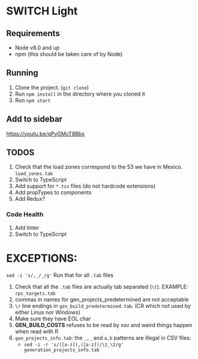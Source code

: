 # SWITCH Light

## Requirements

- Node v8.0 and up
- npm (this should be taken care of by Node)

## Running

1. Clone the project. (`git clone`)
2. Run `npm install` in the directory where you cloned it
3. Run `npm start`

## Add to sidebar

https://youtu.be/qPyGMcT8Bbs

## TODOS

1. Check that the load zones correspond to the 53 we have in Mexico. `load_zones.tab`
2. Switch to TypeScript
3. Add support for `*.tsv` files (do not hardcode extensions)
4. Add propTypes to components
5. Add Redux?

### Code Health

1. Add linter
2. Switch to TypeScript

# EXCEPTIONS:


`sed -i 's/,_/_/g'`
Run that for all `.tab` files

1. Check that all the `.tab` files are actually tab separated (`\t`). EXAMPLE: `rps_targets.tab`
2. commas in names for gen_projects_predetermined are not acceptable
3. `\r` line endings in `gen_build_predetermined.tab`. (CR which not used by either Linux nor Windows)
4. Make sure they have EOL char
5. **GEN_BUILD_COSTS** refuses to be read by xsv and weird things happen when read with R
6. `gen_projects_info.tab`: the `_,_` and `a,b` patterns are illegal in CSV files:
	- `sed -i -r 's/([a-z]),([a-z])/\1_\2/g' generation_projects_info.tab`

